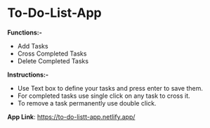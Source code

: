 # To-Do-List-App

**Functions:-**
- Add Tasks
- Cross Completed Tasks
- Delete Completed Tasks

**Instructions:-**
- Use Text box to define your tasks and press enter to save them.
- For completed tasks use single click on any task to cross it.
- To remove a task permanently use double click.

**App Link**: https://to-do-listt-app.netlify.app/
